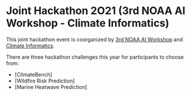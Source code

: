 # Joint Hackathon 2O21 (3rd NOAA AI Workshop - Climate Informatics)

This joint hackathon event is coorganized by [3rd NOAA AI Workshop](https://2021noaaaiworkshop.sched.com) and [Climate Informatics](http://climateinformatics.org).

There are three hackathon challenges this year for participants to choose from:

- [ClimateBench]
- [Wildfire Risk Prediction]
- [Marine Heatwave Prediction]



